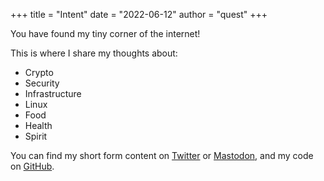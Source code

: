 +++
title = "Intent"
date = "2022-06-12"
author = "quest"
+++

You have found my tiny corner of the internet!

This is where I share my thoughts about:

- Crypto
- Security
- Infrastructure
- Linux
- Food
- Health
- Spirit

You can find my short form content on [Twitter](https://twitter.com/zquestz) or [Mastodon](https://mastodon.social/web/@zquestz), and my code on [GitHub](https://github.com/zquestz).